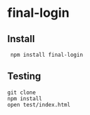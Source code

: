 # final-login




## Install


     npm install final-login

## Testing

    git clone 
    npm install
    open test/index.html
